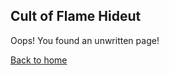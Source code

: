 ## Cult of Flame Hideut

Oops! You found an unwritten page!

[Back to home][home]

[home]: https://fourinchknife.github.io/Dragonfire/

